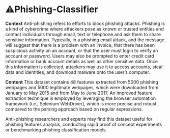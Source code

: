 # ⚠️Phishing-Classifier

**Context**
Anti-phishing refers to efforts to block phishing attacks. Phishing is a kind of cybercrime where attackers pose as known or trusted entities and contact individuals through email, text or telephone and ask them to share sensitive information. Typically, in a phishing email attack, and the message will suggest that there is a problem with an invoice, that there has been suspicious activity on an account, or that the user must login to verify an account or password. Users may also be prompted to enter credit card information or bank account details as well as other sensitive data. Once this information is collected, attackers may use it to access accounts, steal data and identities, and download malware onto the user’s computer.

**Content**
This dataset contains 48 features extracted from 5000 phishing webpages and 5000 legitimate webpages, which were downloaded from January to May 2015 and from May to June 2017. An improved feature extraction technique is employed by leveraging the browser automation framework (i.e., Selenium WebDriver), which is more precise and robust compared to the parsing approach based on regular expressions.

Anti-phishing researchers and experts may find this dataset useful for phishing features analysis, conducting rapid proof of concept experiments or benchmarking phishing classification models.
